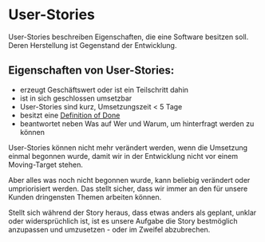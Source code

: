 # User-Stories

User-Stories beschreiben Eigenschaften, die eine Software besitzen soll. Deren Herstellung ist Gegenstand der Entwicklung.

## Eigenschaften von User-Stories:
* erzeugt Geschäftswert oder ist ein Teilschritt dahin
* ist in sich geschlossen umsetzbar
* User-Stories sind kurz, Umsetzungszeit < 5 Tage
* besitzt eine [Definition of Done](DoD.md)
* beantwortet neben Was auf Wer und Warum, um hinterfragt werden zu können

User-Stories können nicht mehr verändert werden, wenn die Umsetzung einmal begonnen wurde, damit wir in der Entwicklung nicht vor einem Moving-Target stehen.

Aber alles was noch nicht begonnen wurde, kann beliebig verändert oder umpriorisiert werden. Das stellt sicher, dass wir immer an den für unsere Kunden dringensten Themen arbeiten können.

Stellt sich während der Story heraus, dass etwas anders als geplant, unklar oder widersprüchlich ist, ist es unsere Aufgabe die Story bestmöglich anzupassen und umzusetzen - oder im Zweifel abzubrechen.
